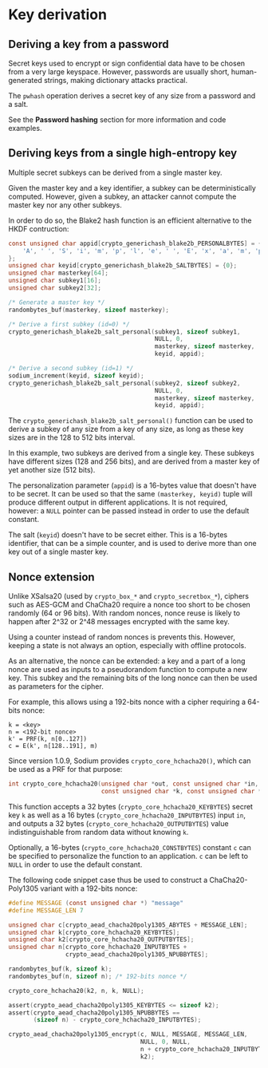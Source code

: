 # Key derivation

## Deriving a key from a password

Secret keys used to encrypt or sign confidential data have to be chosen from a very large keyspace. However, passwords are usually short, human-generated strings, making dictionary attacks practical.

The `pwhash` operation derives a secret key of any size from a password and a salt.

See the __Password hashing__ section for more information and code examples.

## Deriving keys from a single high-entropy key

Multiple secret subkeys can be derived from a single master key.

Given the master key and a key identifier, a subkey can be deterministically computed. However, given a subkey, an attacker cannot compute the master key nor any other subkeys.

In order to do so, the Blake2 hash function is an efficient alternative to the HKDF contruction:

```c
const unsigned char appid[crypto_generichash_blake2b_PERSONALBYTES] = {
    'A', ' ', 'S', 'i', 'm', 'p', 'l', 'e', ' ', 'E', 'x', 'a', 'm', 'p', 'l', 'e'
};
unsigned char keyid[crypto_generichash_blake2b_SALTBYTES] = {0};
unsigned char masterkey[64];
unsigned char subkey1[16];
unsigned char subkey2[32];

/* Generate a master key */
randombytes_buf(masterkey, sizeof masterkey);

/* Derive a first subkey (id=0) */
crypto_generichash_blake2b_salt_personal(subkey1, sizeof subkey1,
                                         NULL, 0,
                                         masterkey, sizeof masterkey,
                                         keyid, appid);

/* Derive a second subkey (id=1) */
sodium_increment(keyid, sizeof keyid);
crypto_generichash_blake2b_salt_personal(subkey2, sizeof subkey2,
                                         NULL, 0,
                                         masterkey, sizeof masterkey,
                                         keyid, appid);
```

The `crypto_generichash_blake2b_salt_personal()` function can be used to derive a subkey of any size from a key of any size, as long as these key sizes are in the 128 to 512 bits interval.

In this example, two subkeys are derived from a single key. These subkeys have different sizes (128 and 256 bits), and are derived from a master key of yet another size (512 bits).

The personalization parameter (`appid`) is a 16-bytes value that doesn't have to be secret. It can be used so that the same `(masterkey, keyid)` tuple will produce different output in different applications. It is not required, however: a `NULL` pointer can be passed instead in order to use the default constant.

The salt (`keyid`) doesn't have to be secret either. This is a 16-bytes identifier, that can be a simple counter, and is used to derive more than one key out of a single master key.

## Nonce extension

Unlike XSalsa20 (used by `crypto_box_*` and `crypto_secretbox_*`), ciphers such as AES-GCM and ChaCha20 require a nonce too short to be chosen randomly (64 or 96 bits). With random nonces, nonce reuse is likely to happen after 2^32 or 2^48 messages encrypted with the same key.

Using a counter instead of random nonces is prevents this. However, keeping a state is not always an option, especially with offline protocols.

As an alternative, the nonce can be extended: a key and a part of a long nonce are used as inputs to a pseudorandom function to compute a new key. This subkey and the remaining bits of the long nonce can then be used as parameters for the cipher.

For example, this allows using a 192-bits nonce with a cipher requiring a 64-bits nonce:
```
k = <key>
n = <192-bit nonce>
k' = PRF(k, n[0..127])
c = E(k', n[128..191], m)
```

Since version 1.0.9, Sodium provides `crypto_core_hchacha20()`, which can be used as a PRF for that purpose:

```c
int crypto_core_hchacha20(unsigned char *out, const unsigned char *in,
                          const unsigned char *k, const unsigned char *c);
```

This function accepts a 32 bytes (`crypto_core_hchacha20_KEYBYTES`) secret key `k` as well as a 16 bytes (`crypto_core_hchacha20_INPUTBYTES`) input `in`, and outputs a 32 bytes (`crypto_core_hchacha20_OUTPUTBYTES`) value indistinguishable from random data without knowing `k`.

Optionally, a 16-bytes (`crypto_core_hchacha20_CONSTBYTES`) constant `c` can be specified to personalize the function to an application. `c` can be left to `NULL` in order to use the default constant.

The following code snippet case thus be used to construct a ChaCha20-Poly1305 variant with a 192-bits nonce:

```c
#define MESSAGE (const unsigned char *) "message"
#define MESSAGE_LEN 7

unsigned char c[crypto_aead_chacha20poly1305_ABYTES + MESSAGE_LEN];
unsigned char k[crypto_core_hchacha20_KEYBYTES];
unsigned char k2[crypto_core_hchacha20_OUTPUTBYTES];
unsigned char n[crypto_core_hchacha20_INPUTBYTES +
                crypto_aead_chacha20poly1305_NPUBBYTES];

randombytes_buf(k, sizeof k);
randombytes_buf(n, sizeof n); /* 192-bits nonce */

crypto_core_hchacha20(k2, n, k, NULL);

assert(crypto_aead_chacha20poly1305_KEYBYTES <= sizeof k2);
assert(crypto_aead_chacha20poly1305_NPUBBYTES ==
       (sizeof n) - crypto_core_hchacha20_INPUTBYTES);

crypto_aead_chacha20poly1305_encrypt(c, NULL, MESSAGE, MESSAGE_LEN,
                                     NULL, 0, NULL,
                                     n + crypto_core_hchacha20_INPUTBYTES,
                                     k2);
```
